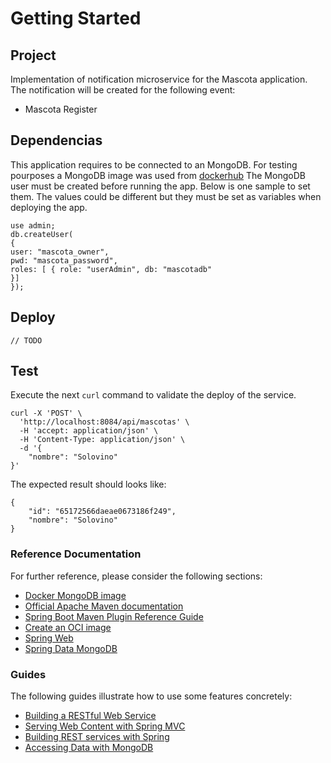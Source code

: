 # Getting Started

## Project

Implementation of notification microservice for the Mascota application.
The notification will be created for the following event:
- Mascota Register


## Dependencias
This application requires to be connected to an MongoDB.
For testing pourposes a MongoDB image was used from
[dockerhub](https://hub.docker.com/_/mongo)
The MongoDB user must be created before running the app. Below is one sample to set them. The values could be different but they must be set as variables when deploying the app.
```shell
use admin;
db.createUser(
{
user: "mascota_owner",
pwd: "mascota_password",
roles: [ { role: "userAdmin", db: "mascotadb"
}]
});
```

## Deploy

`// TODO `

## Test

Execute the next `curl` command to validate the deploy of the service. 
```shell
curl -X 'POST' \
  'http://localhost:8084/api/mascotas' \
  -H 'accept: application/json' \
  -H 'Content-Type: application/json' \
  -d '{
    "nombre": "Solovino"
}'
```

The expected result should looks like:

```
{
    "id": "65172566daeae0673186f249",
    "nombre": "Solovino"
}
```
 
### Reference Documentation
For further reference, please consider the following sections:
* [Docker MongoDB image](https://hub.docker.com/_/mongo)
* [Official Apache Maven documentation](https://maven.apache.org/guides/index.html)
* [Spring Boot Maven Plugin Reference Guide](https://docs.spring.io/spring-boot/docs/2.7.15/maven-plugin/reference/html/)
* [Create an OCI image](https://docs.spring.io/spring-boot/docs/2.7.15/maven-plugin/reference/html/#build-image)
* [Spring Web](https://docs.spring.io/spring-boot/docs/2.7.15/reference/htmlsingle/index.html#web)
* [Spring Data MongoDB](https://docs.spring.io/spring-boot/docs/2.7.15/reference/htmlsingle/index.html#data.nosql.mongodb)

### Guides
The following guides illustrate how to use some features concretely:

* [Building a RESTful Web Service](https://spring.io/guides/gs/rest-service/)
* [Serving Web Content with Spring MVC](https://spring.io/guides/gs/serving-web-content/)
* [Building REST services with Spring](https://spring.io/guides/tutorials/rest/)
* [Accessing Data with MongoDB](https://spring.io/guides/gs/accessing-data-mongodb/)
